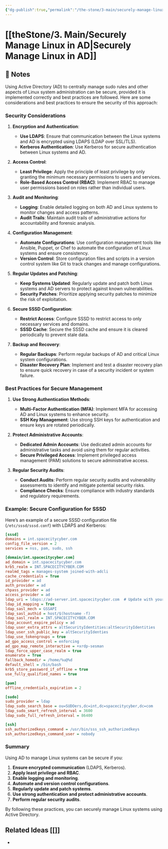 ```yaml
---
{"dg-publish":true,"permalink":"/the-stone/3-main/securely-manage-linux-in-ad/"}
---
```


# [[theStone/3. Main/Securely Manage Linux in AD\|Securely Manage Linux in AD]]

## 📝 Notes

Using Active Directory (AD) to centrally manage sudo rules and other aspects of Linux system administration can be secure, provided it is implemented correctly and best practices are followed. Here are some considerations and best practices to ensure the security of this approach:

### Security Considerations

1. **Encryption and Authentication**:
   - **Use LDAPS**: Ensure that communication between the Linux systems and AD is encrypted using LDAPS (LDAP over SSL/TLS).
   - **Kerberos Authentication**: Use Kerberos for secure authentication between Linux systems and AD.

2. **Access Control**:
   - **Least Privilege**: Apply the principle of least privilege by only granting the minimum necessary permissions to users and services.
   - **Role-Based Access Control (RBAC)**: Implement RBAC to manage user permissions based on roles rather than individual users.

3. **Audit and Monitoring**:
   - **Logging**: Enable detailed logging on both AD and Linux systems to monitor changes and access patterns.
   - **Audit Trails**: Maintain audit trails of administrative actions for accountability and forensic analysis.

4. **Configuration Management**:
   - **Automate Configurations**: Use configuration management tools like Ansible, Puppet, or Chef to automate the configuration of Linux systems and ensure consistency.
   - **Version Control**: Store configuration files and scripts in a version control system like Git to track changes and manage configurations.

5. **Regular Updates and Patching**:
   - **Keep Systems Updated**: Regularly update and patch both Linux systems and AD servers to protect against known vulnerabilities.
   - **Security Patches**: Prioritize applying security patches to minimize the risk of exploitation.

6. **Secure SSSD Configuration**:
   - **Restrict Access**: Configure SSSD to restrict access to only necessary services and domains.
   - **SSSD Cache**: Secure the SSSD cache and ensure it is cleared periodically to prevent stale data.

7. **Backup and Recovery**:
   - **Regular Backups**: Perform regular backups of AD and critical Linux system configurations.
   - **Disaster Recovery Plan**: Implement and test a disaster recovery plan to ensure quick recovery in case of a security incident or system failure.

### Best Practices for Secure Management

1. **Use Strong Authentication Methods**:
   - **Multi-Factor Authentication (MFA)**: Implement MFA for accessing AD and Linux systems to enhance security.
   - **SSH Key Management**: Use strong SSH keys for authentication and ensure keys are rotated periodically.

2. **Protect Administrative Accounts**:
   - **Dedicated Admin Accounts**: Use dedicated admin accounts for administrative tasks and avoid using them for regular activities.
   - **Secure Privileged Access**: Implement privileged access management (PAM) solutions to secure administrative access.

3. **Regular Security Audits**:
   - **Conduct Audits**: Perform regular security audits and vulnerability assessments to identify and mitigate potential security risks.
   - **Compliance Checks**: Ensure compliance with industry standards and regulatory requirements.

### Example: Secure Configuration for SSSD

Here’s an example of a secure SSSD configuration file (`/etc/sssd/sssd.conf`) with LDAPS and Kerberos:

```ini
[sssd]
domains = int.spacecitycyber.com
config_file_version = 2
services = nss, pam, sudo, ssh

[domain/int.spacecitycyber.com]
ad_domain = int.spacecitycyber.com
krb5_realm = INT.SPACECITYCYBER.COM
realmd_tags = manages-system joined-with-adcli
cache_credentials = True
id_provider = ad
auth_provider = ad
chpass_provider = ad
access_provider = ad
ldap_uri = ldaps://ad-server.int.spacecitycyber.com  # Update with your AD server's address
ldap_id_mapping = True
ldap_sasl_mech = GSSAPI
ldap_sasl_authid = host/$(hostname -f)
ldap_sasl_realm = INT.SPACECITYCYBER.COM
ldap_account_expire_policy = ad
ldap_user_extra_attrs = altSecurityIdentities:altSecurityIdentities
ldap_user_ssh_public_key = altSecurityIdenties
ldap_use_tokengroups = true
ad_gpo_access_control = enforcing
ad_gpo_map_remote_interactive = +xrdp-sesman
ldap_force_upper_case_realm = true
enumerate = True
fallback_homedir = /home/%u@%d
default_shell = /bin/bash
krb5_store_password_if_offline = true
use_fully_qualified_names = true

[pam]
offline_credentials_expiration = 2

[sudo]
sudo_provider = ldap
ldap_sudo_search_base = ou=SUDOers,dc=int,dc=spacecitycyber,dc=com
ldap_sudo_smart_refresh_interval = 3600
ldap_sudo_full_refresh_interval = 86400

[ssh]
ssh_authorizedkeys_command = /usr/bin/sss_ssh_authorizedkeys
ssh_authorizedkeys_command_user = nobody
```

### Summary

Using AD to manage Linux systems can be secure if you:

1. **Ensure encrypted communication** (LDAPS, Kerberos).
2. **Apply least privilege and RBAC**.
3. **Enable logging and monitoring**.
4. **Automate and version control configurations**.
5. **Regularly update and patch systems**.
6. **Use strong authentication and protect administrative accounts**.
7. **Perform regular security audits**.

By following these practices, you can securely manage Linux systems using Active Directory.

## Related Ideas [[]] 
- 



